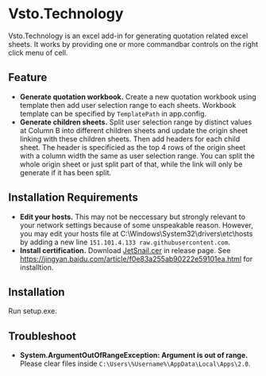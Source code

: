 # Vsto.Technology

Vsto.Technology is an excel add-in for generating quotation related excel sheets. It works by providing one or more commandbar controls on the right click menu of cell.

## Feature
- **Generate quotation workbook.** Create a new quotation workbook using template then add user selection range to each sheets. Workbook template can be specified by `TemplatePath` in app.config.
- **Generate children sheets.** Split user selection range by distinct values at Column B into different children sheets and update the origin sheet linking with these children sheets. Then add headers for each child sheet. The header is specificied as the top 4 rows of the origin sheet with a column width the same as user selection range. You can split the whole origin sheet or just split part of that, while the link will only be generate if it has been split.

## Installation Requirements
- **Edit your hosts.** This may not be neccessary but strongly relevant to your network settings because of some unspeakable reason. However, you may edit your hosts file at C:\Windows\System32\drivers\etc\hosts by adding a new line `151.101.4.133 raw.githubusercontent.com`.
- **Install certification.** Download [JetSnail.cer](https://github.com/Snailya/vsto-technology/releases/download/1.0.0.0/JetSnail.cer) in release page. See https://jingyan.baidu.com/article/f0e83a255ab90222e59101ea.html for installtion.

## Installation
Run setup.exe.

## Troubleshoot
- **System.ArgumentOutOfRangeException: Argument is out of range.** Please clear files inside `C:\Users\%Username%\AppData\Local\Apps\2.0`.
